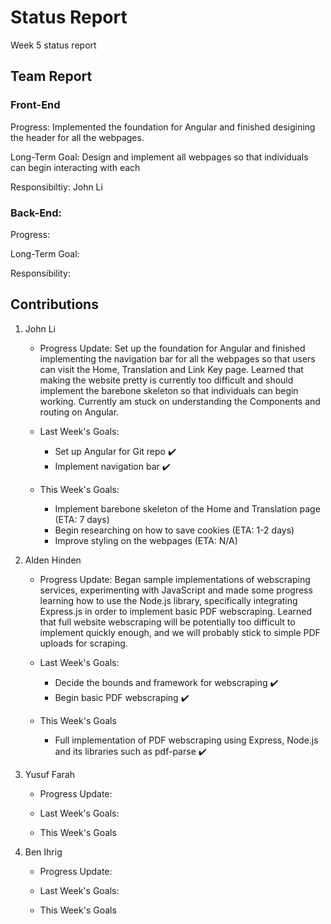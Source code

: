 # Status Report
Week 5 status report

## Team Report
### Front-End
Progress: Implemented the foundation for Angular and finished desigining the header for all the webpages.

Long-Term Goal: Design and implement all webpages so that individuals can begin interacting with each

Responsibiltiy: John Li

### Back-End:
Progress:

Long-Term Goal:

Responsibility: 

## Contributions
1. John Li
    - Progress Update: Set up the foundation for Angular and finished implementing the navigation bar for all the webpages so that users can visit the Home, Translation and Link Key page. Learned that making the website pretty is currently too difficult and should implement the barebone skeleton so that individuals can begin working. Currently am stuck on understanding the Components and routing on Angular.

    - Last Week's Goals:
        - Set up Angular for Git repo ✔️
        - Implement navigation bar ✔️


    - This Week's Goals:
        - Implement barebone skeleton of the Home and Translation page (ETA: 7 days)
        - Begin researching on how to save cookies (ETA: 1-2 days)
        - Improve styling on the webpages (ETA: N/A)


2. Alden Hinden
    - Progress Update: Began sample implementations of webscraping services, experimenting with JavaScript and made some progress learning how to use the Node.js library, specifically integrating Express.js in order to implement basic PDF webscraping. Learned that full website webscraping will be potentially too difficult to implement quickly enough, and we will probably stick to simple PDF uploads for scraping. 

    - Last Week's Goals:
        - Decide the bounds and framework for webscraping ✔️
        - Begin basic PDF webscraping ✔️

    - This Week's Goals
        - Full implementation of PDF webscraping using Express, Node.js and its libraries such as pdf-parse ✔️


3. Yusuf Farah
    - Progress Update:

    - Last Week's Goals:


    - This Week's Goals


4. Ben Ihrig
    - Progress Update:

    - Last Week's Goals:


    - This Week's Goals
